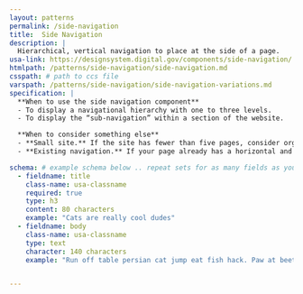 ```yaml
---
layout: patterns
permalink: /side-navigation
title:  Side Navigation
description: |
  Hierarchical, vertical navigation to place at the side of a page.
usa-link: https://designsystem.digital.gov/components/side-navigation/
htmlpath: /patterns/side-navigation/side-navigation.md
csspath: # path to ccs file
varspath: /patterns/side-navigation/side-navigation-variations.md
specification: |
  **When to use the side navigation component**
  - To display a navigational hierarchy with one to three levels.
  - To display the “sub-navigation” within a section of the website.

  **When to consider something else**
  - **Small site.** If the site has fewer than five pages, consider organizing the page without a navigational hierarchy.
  - **Existing navigation.** If your page already has a horizontal and vertical navigation bar, consider ways to simplify your navigation system.

schema: # example schema below .. repeat sets for as many fields as you have
  - fieldname: title
    class-name: usa-classname
    required: true
    type: h3
    content: 80 characters
    example: "Cats are really cool dudes"
  - fieldname: body
    class-name: usa-classname
    type: text
    character: 140 characters
    example: "Run off table persian cat jump eat fish hack. Paw at beetle and eat it before it gets away demand"


---
```

<!--- if extra information is needed for this pattern, write here in Markdown. -->
<!--- to learn markdown format go to https://docs.github.com/en/github/writing-on-github/basic-writing-and-formatting-syntax -->


